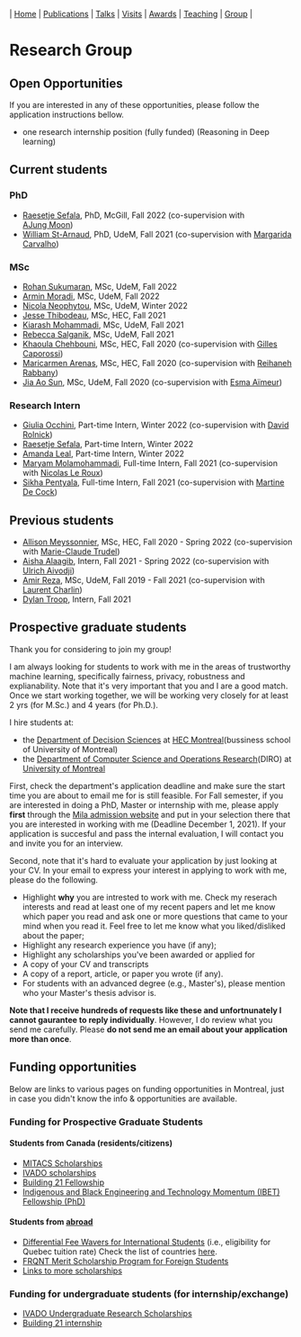 | [Home](index.md) | [Publications](publications.md) | [Talks](talks.md) | [Visits](visits.md) | [Awards](awards.md) | [Teaching](teaching.md) | [Group](student.md) | 

# Research Group

## Open Opportunities
If you are interested in any of these opportunities, please follow the application instructions bellow.

- one research internship position (fully funded) (Reasoning in Deep learning)

## Current students

### PhD
- [Raesetje Sefala](https://sefalab.github.io/), PhD, McGill, Fall 2022 (co-supervision with [AJung Moon](https://www.ajungmoon.com/))
- [William St-Arnaud](), PhD, UdeM, Fall 2021 (co-supervision with [Margarida Carvalho](http://margaridacarvalho.org/))

### MSc
- [Rohan Sukumaran](https://rsk97.github.io/), MSc, UdeM, Fall 2022
- [Armin Moradi](), MSc, UdeM, Fall 2022
- [Nicola Neophytou](https://www.linkedin.com/in/nicola-neophytou/), MSc, UdeM, Winter 2022
- [Jesse Thibodeau](), MSc, HEC, Fall 2021
- [Kiarash Mohammadi](https://sites.google.com/view/kiarashinho), MSc, UdeM, Fall 2021
- [Rebecca Salganik](https://www.rebeccasalganik.com/), MSc, UdeM, Fall 2021
- [Khaoula Chehbouni](), MSc, HEC, Fall 2020 (co-supervision with [Gilles Caporossi](https://www.hec.ca/en/profs/gilles.caporossi.html))
- [Maricarmen Arenas](), MSc, HEC, Fall 2020 (co-supervision with [Reihaneh Rabbany](http://www.reirab.com/))
- [Jia Ao Sun](), MSc, UdeM, Fall 2020 (co-supervision with [Esma Aïmeur](http://www.iro.umontreal.ca/~aimeur/))

### Research Intern
- [Giulia Occhini](https://www.turing.ac.uk/people/doctoral-students/giulia-occhini), Part-time Intern, Winter 2022 (co-supervision with [David Rolnick](https://davidrolnick.com/))
- [Raesetje Sefala](), Part-time Intern, Winter 2022
- [Amanda Leal](https://www.chairedemocratie.com/members/leal-amanda/), Part-time Intern, Winter 2022
- [Maryam Molamohammadi](), Full-time Intern, Fall 2021 (co-supervision with [Nicolas Le Roux](http://nicolas.le-roux.name/))
- [Sikha Pentyala](), Full-time Intern, Fall 2021 (co-supervision with [Martine De Cock](http://faculty.washington.edu/mdecock/))


## Previous students
- [Allison Meyssonnier](), MSc, HEC, Fall 2020 - Spring 2022 (co-supervision with [Marie-Claude Trudel](https://www.hec.ca/profs/marie-claude.trudel.html))
- [Aisha Alaagib](), Intern, Fall 2021 - Spring 2022 (co-supervision with [Ulrich Aivodji](https://aivodji.github.io/))
- [Amir Reza](https://amir9ume.github.io/), MSc, UdeM, Fall 2019 - Fall 2021 (co-supervision with [Laurent Charlin](http://www.cs.toronto.edu/~lcharlin/))
- [Dylan Troop](https://www.linkedin.com/in/dtroop/?originalSubdomain=ca), Intern, Fall 2021

## Prospective graduate students
Thank you for considering to join my group! 

I am always looking for students to work with me in the areas of trustworthy machine learning, specifically fairness, privacy, robustness and explianability.
Note that it's very important that you and I are a good match. Once we start working together, we will be working very closely for at least 2 yrs (for M.Sc.) and 4 years (for Ph.D.).

I hire students at:
- the [Department of Decision Sciences](https://www.hec.ca/en/decision-sciences/) at [HEC Montreal](https://www.hec.ca/en/)(bussiness school of University of Montreal) 
- the [Department of Computer Science and Operations Research](https://diro.umontreal.ca/english/home/)(DIRO) at [University of Montreal](https://www.umontreal.ca/)

First, check the department's application deadline and make sure the start time you are about to email me for is still feasible. For Fall semester, if you are interested in doing a PhD, Master or internship with me, please apply **first** through the [Mila admission website](https://mila.quebec/en/cours/supervision/) and put in your selection there that you are interested in working with me (Deadline December 1, 2021). If your application is succesful and pass the internal evaluation, I will contact you and invite you for an interview.

Second, note that it's hard to evaluate your application by just looking at your CV. In your email to express your interest in applying to work with me, please do the following. 

- Highlight **why** you are intrested to work with me. Check my reserach interests and read at least one of my recent papers and let me know which paper you read and ask one or more questions that came to your mind when you read it. Feel free to let me know what you liked/disliked about the paper;
- Highlight any research experience you have (if any);
- Highlight any scholarships you've been awarded or applied for
- A copy of your CV and transcripts
- A copy of a report, article, or paper you wrote (if any). 
- For students with an advanced degree (e.g., Master's), please mention who your Master's thesis advisor is.

**Note that I receive hundreds of requests like these and unfortnunately I cannot gaurantee to reply individually**. However, I do review what you send me carefully. Please **do not send me an email about your application more than once**.

## Funding opportunities
Below are links to various pages on funding opportunities in Montreal, just in case you didn't know the info & opportunities are available. 

### Funding for Prospective Graduate Students

#### Students from Canada (residents/citizens)
- [MITACS Scholarships](https://www.google.com/url?q=https%3A%2F%2Fwww.mitacs.ca%2Fen%2Fprograms%23student&sa=D&sntz=1&usg=AFQjCNFkzoNUXQ4XpPEvMMuuJsWYheF4hg)
- [IVADO scholarships](https://www.google.com/url?q=https%3A%2F%2Fivado.ca%2Fen%2Fivado-scholarships%2F&sa=D&sntz=1&usg=AFQjCNHdpAK3-9FjIsROX0t_Yw9Y1WDw3Q)
- [Building 21 Fellowship](https://www.google.com/url?q=https%3A%2F%2Fbuilding21.ca%2Fabout-the-blue-fellowship-1&sa=D&sntz=1&usg=AFQjCNGBY2nh46VFcWO6VR7S13W_7UGO2A)
- [Indigenous and Black Engineering and Technology Momentum (IBET) Fellowship (PhD)](https://www.google.com/url?q=https%3A%2F%2Fwww.cbc.ca%2Fnews%2Fcanada%2Fhamilton%2Fmcmaster-ontario-universities-fellowships-black-indigenous-students-1.5895450&sa=D&sntz=1&usg=AFQjCNGUo4xMDg_x5SVN9rUHMUETjQce9A)

#### Students from [abroad](https://www.google.com/url?q=https%3A%2F%2Fwww.mcgill.ca%2Fgps%2Ffunding%2Finternational&sa=D&sntz=1&usg=AFQjCNHujPzQhx0Xgz9-AbOnBp_W-qWG6A)

- [Differential Fee Wavers for International Students](https://www.google.com/url?q=https%3A%2F%2Fwww.mcgill.ca%2Fgps%2Ffunding%2Finternational%2Fdfw&sa=D&sntz=1&usg=AFQjCNEM9iQTsi5BEYZoSDzQIcfPkvrD-A) (i.e., eligibility for Quebec tuition rate) Check the list of countries [here](http://www.google.com/url?q=http%3A%2F%2Fwww.education.gouv.qc.ca%2Fen%2Freferences%2Fstudying-in-quebec%2Fexemptions%2Fagreements-between-the-quebec-government-and-foreign-governments%2F&sa=D&sntz=1&usg=AFQjCNGTpH5F1y-CWViMleSAz9pwiP5BGQ).
- [FRQNT Merit Scholarship Program for Foreign Students](http://www.google.com/url?q=http%3A%2F%2Fwww.frqnt.gouv.qc.ca%2Fen%2Fbourses-et-subventions%2Fconsulter-les-programmes-remplir-une-demande%2Fbourse%3Fid%3D4xqvxkrz1560964410956&sa=D&sntz=1&usg=AFQjCNFC-bszZ7p3r05xfmo0EdKThBEvRg)
- [Links to more scholarships](https://www.google.com/url?q=https%3A%2F%2Fwww.universitystudy.ca%2Fplan-for-university%2Fscholarship-opportunities-for-international-students%2F&sa=D&sntz=1&usg=AFQjCNGGebHhaLqNc664razxrPHClu8KOw)

### Funding for undergraduate students (for internship/exchange)

- [IVADO Undergraduate Research Scholarships](https://www.google.com/url?q=https%3A%2F%2Fivado.ca%2Fen%2Fivado-scholarships%2Fundergraduate-research-scholarships%2F&sa=D&sntz=1&usg=AFQjCNE6f9n27E8DhvhNnItix76ohDduew)
- [Building 21 internship](https://www.google.com/url?q=https%3A%2F%2Fbuilding21.ca%2Fblue-intern&sa=D&sntz=1&usg=AFQjCNHPm5rbdY3gyQIs5dKL_sO2qK6Z8A)
